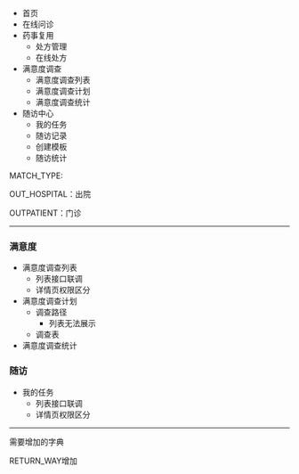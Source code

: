 - 首页
- 在线问诊
- 药事复用
  - 处方管理
  - 在线处方
- 满意度调查
  - 满意度调查列表
  - 满意度调查计划
  - 满意度调查统计
- 随访中心
  - 我的任务
  - 随访记录
  - 创建模板
  - 随访统计



MATCH_TYPE:

OUT_HOSPITAL：出院

OUTPATIENT：门诊





---

### 满意度

- 满意度调查列表
  - 列表接口联调
  - 详情页权限区分
- 满意度调查计划
  - 调查路径
    - 列表无法展示
  - 调查表
- 满意度调查统计



### 随访

- 我的任务
  - 列表接口联调
  - 详情页权限区分







----

需要增加的字典

RETURN_WAY增加 